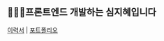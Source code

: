 ## 👩🏻‍💻프론트엔드 개발하는 심지혜입니다
[이력서](https://github.com/jihye1116/jihye1116/blob/1ccde6b1f8aa0c414db2128e21dfbe03d85be88d/%E1%84%8B%E1%85%B5%E1%84%85%E1%85%A7%E1%86%A8%E1%84%89%E1%85%A5.pdf) | [포트폴리오](https://url.kr/aztcv7)
